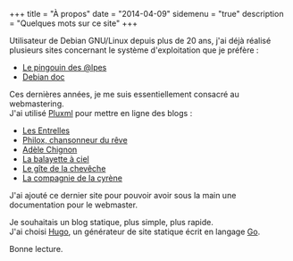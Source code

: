 +++
title = "À propos"
date = "2014-04-09"
sidemenu = "true"
description = "Quelques mots sur ce site"
+++

Utilisateur de Debian GNU/Linux depuis plus de 20 ans, j'ai déjà réalisé plusieurs sites 
concernant le système d'exploitation que je préfère :

* [Le pingouin des @lpes](http://pingouindesalpes.com)
* [Debian doc](http://pingouindoc.tuxfamily.org/pub/)

Ces dernières années, je me suis essentiellement consacré au webmastering.    
J'ai  utilisé [Pluxml](http://www.pluxml.org/) pour mettre en ligne des blogs :

* [Les Entrelles](http://trioentrelles.fr)
* [Philox, chansonneur du rêve](http://philox.fr)
* [Adèle Chignon](http://adelechignon.fr)    
* [La balayette à ciel](http://labalayetteaciel.fr)
* [Le gîte de la chevêche](http://gitedelacheveche.com)
* [La compagnie de la cyrène](http://compagniedelacyrene.fr)

J'ai ajouté ce dernier site pour pouvoir avoir sous la main une documentation 
pour le webmaster.    

Je souhaitais un blog statique, plus simple, plus rapide.   
J'ai choisi [Hugo](https://gohugo.io/), un générateur de site statique écrit en langage [Go](https://golang.org/).    

Bonne lecture.
